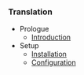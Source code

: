 ### Translation

- Prologue
    - [Introduction](/docs/{{version}}/translation/introduction)
- Setup
    - [Installation](/docs/{{version}}/translation/installation)
    - [Configuration](/docs/{{version}}/translation/configuration)
